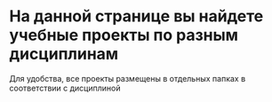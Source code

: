 # На данной странице вы найдете учебные проекты по разным дисциплинам
Для удобства, все проекты размещены в отдельных папках в соответствии с дисциплиной 
